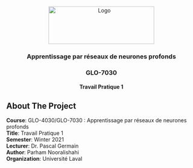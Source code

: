 <!-- PROJECT LOGO -->
<br />
<p align="center">
  <a href="https://www.ulaval.ca/en/" target="_blank">
    <img src="https://ssc.ca/sites/default/files/logo-ulaval-reseaux-sociaux.jpg" alt="Logo" width="280" height="100">
  </a>

  <h3 align="center">Apprentissage par réseaux de neurones profonds</h3>
  <h3 align="center">GLO-7030</h3>
  <h4 align="center">Travail Pratique 1</h4>
  </p>
</p>

## About The Project

**Course**: GLO-4030/GLO-7030 : Apprentissage par réseaux de neurones profonds <br>
**Title**: Travail Pratique 1 <br>
**Semester**: Winter 2021 <br>
**Lecturer**: Dr. Pascal Germain <br>
**Author**: Parham Nooralishahi <br>
**Organization**: Université Laval <br>
